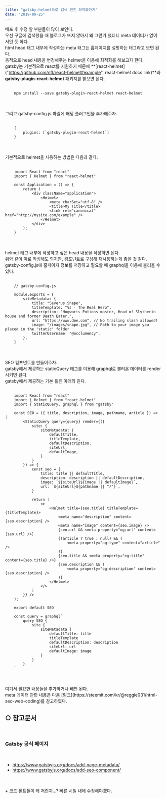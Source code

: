 ```yaml
---
title: "gatsby-helmet으로 검색 엔진 최적화하기"
date: "2019-09-25"
---
```


배포 후 수정 할 부분들이 많이 보인다.
<br>
우선 구글에 검색했을 때 블로그가 뜨지 않아서 왜 그런가 했더니 meta 데이터가 없어서인 듯 하다.
<br>
html head 태그 내부에 작성하는 meta 태그는 홈페이지를 설명하는 태그라고 보면 된다.
<br>
동적으로 head 내용을 변경해주는 helmet을 이용해 최적화를 해보고자 한다.
<br>
gatsby는 기본적으로 react를 지원하기 때문에 **[react-helmet]("https://github.com/nfl/react-helmet#example", react-helmet docs link)**과 **gatsby-plugin-react-helmet** 패키지를 받으면 된다.
<br>
<br>

````
    npm install --save gatsby-plugin-react-helmet react-helmet
````

<br>
<br>
그리고 gatsby-config.js 파일에 해당 플러그인을 추가해주자.
<br>
<br>

````
    {
        plugins: [`gatsby-plugin-react-helmet`]
    }
````

<br>
<br>
기본적으로 helmet을 사용하는 방법은 다음과 같다.
<br>
<br>

````
    import React from "react"
    import { Helmet } from "react-helmet"

    const Application = () => {
        return (
            <div className="application">
                <Helmet>
                    <meta charSet="utf-8" />
                    <title>My Title</title>
                    <link rel="canonical" href="http://mysite.com/example" />
                </Helmet>
            </div>
        );
    }

````

<br>
<br>
helmet 태그 내부에 작성하고 싶은 head 내용을 작성하면 된다. 
<br>
위와 같이 따로 작성해도 되지만, 컴포넌트로 구성해 재사용하는게 좋을 것 같다. 
<br>
gatsby-config.js에 홈페이지 정보를 저장하고 필요할 때 graphql을 이용해 불러올 수 있다.
<br>
<br>

````
    // gatsby-config.js

    module.exports = {
        siteMetadata: {
            title: "Severus Snape",
            titleTemplate: "%s · The Real Hero",
            description: "Hogwarts Potions master, Head of Slytherin house and former Death Eater.",
            url: "https://www.doe.com", // No trailing slash allowed!
            image: "/images/snape.jpg", // Path to your image you placed in the 'static' folder
            twitterUsername: "@occlumency",
        },
    }
````
<br>
<br>
SEO 컴포넌트를 만들어주자.
<br>
gatsby에서 제공하는 staticQuery 태그를 이용해 graphql로 불러온 데이터를 render시키면 된다.
<br>
gatsby에서 제공하는 기본 틀은 아래와 같다.
<br>
<br>

````
    import React from "react"
    import { Helmet } from "react-helmet"
    import { StaticQuery, graphql } from "gatsby"

    const SEO = ({ title, description, image, pathname, article }) => (
        <StaticQuery query={query} render={({
            site: {
                siteMetadata: {
                    defaultTitle,
                    titleTemplate,
                    defaultDescription,
                    siteUrl,
                    defaultImage,
                }
            }
        }) => {
            const seo = {
                title: title || defaultTitle,
                description: description || defaultDescription,
                image: `${siteUrl}${image || defaultImage}`,
                url: `${siteUrl}${pathname || "/"}`,
            }

            return (
                <>
                    <Helmet title={seo.title} titleTemplate={titleTemplate}>
                        <meta name="description" content={seo.description} />
                        <meta name="image" content={seo.image} />
                        {seo.url && <meta property="og:url" content={seo.url} />}
                        {(article ? true : null) && (
                            <meta property="og:type" content="article" />
                        )}
                        {seo.title && <meta property="og:title" content={seo.title} />}
                        {seo.description && (
                            <meta property="og:description" content={seo.description} />
                        )}
                    </Helmet>
                </>
            )
        }} />
    );

    export default SEO

    const query = graphql`
        query SEO {
            site {
                siteMetadata {
                    defaultTitle: title
                    titleTemplate
                    defaultDescription: description
                    siteUrl: url
                    defaultImage: image
                }
            }
        }
    `
````

<br>
<br>
여기서 필요한 내용들을 추가하거나 빼면 된다.
<br>
meta 데이터 관련 내용은 다음 [링크](https://steemit.com/kr/@reggie031/html-seo-web-coding)를 참고하였다.

<br>

## ○ 참고문서

<br>

### Gatsby 공식 페이지

<br>

* <https://www.gatsbyjs.org/docs/add-page-metadata/>
* <https://www.gatsbyjs.org/docs/add-seo-component/>


<br>
<br>
+ 코드 폰트들이 왜 저런지...? 빠른 시일 내에 수정해야겠다.